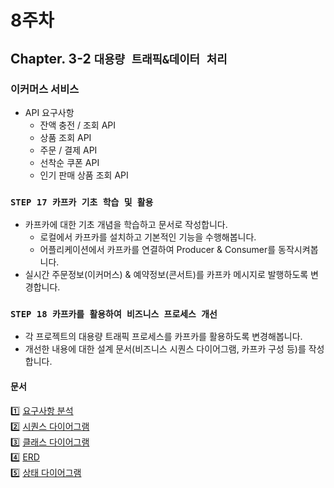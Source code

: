 # 8주차
## Chapter. 3-2 `대용량 트래픽&데이터 처리`
### 이커머스 서비스
- API 요구사항
  - 잔액 충전 / 조회 API
  - 상품 조회 API
  - 주문 / 결제 API
  - 선착순 쿠폰 API
  - 인기 판매 상품 조회 API

### **`STEP 17 카프카 기초 학습 및 활용`**

- 카프카에 대한 기초 개념을 학습하고 문서로 작성합니다.
    - 로컬에서 카프카를 설치하고 기본적인 기능을 수행해봅니다.
    - 어플리케이션에서 카프카를 연결하여 Producer & Consumer를 동작시켜봅니다.
- 실시간 주문정보(이커머스) & 예약정보(콘서트)를 카프카 메시지로 발행하도록 변경합니다.

### **`STEP 18 카프카를 활용하여 비즈니스 프로세스 개선`**

- 각 프로젝트의 대용량 트래픽 프로세스를 카프카를 활용하도록 변경해봅니다.
- 개선한 내용에 대한 설계 문서(비즈니스 시퀀스 다이어그램, 카프카 구성 등)를 작성합니다.

#### 문서
1️⃣ [요구사항 분석](./docs/요구사항%20분석.md)  
2️⃣ [시퀀스 다이어그램](./docs/시퀌스%20다이어그램.md)  
3️⃣ [클래스 다이어그램](./docs/클래스%20다이어그램.md)  
4️⃣ [ERD](./docs/ERD.md)  
5️⃣ [상태 다이어그램](./docs/상태%20다이어그램.md)  
